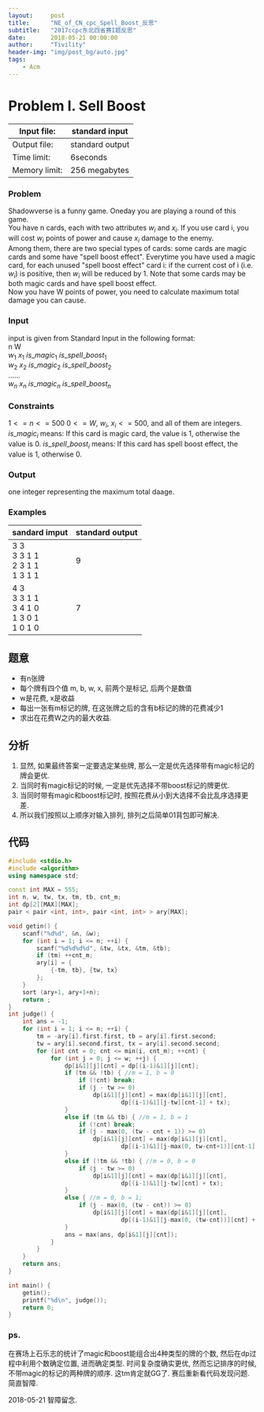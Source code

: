 ```yaml
---
layout:     post
title:      "NE_of_CN_cpc_Spell_Boost_反思"
subtitle:   "2017ccpc东北四省赛I题反思"
date:       2018-05-21 00:00:00
author:     "Tivility"
header-img: "img/post_bg/auto.jpg"
tags:
    - Acm
---
```


# Problem I. Sell Boost

 Input file: | standard input
 |-|-|
 Output file: | standard output
 Time limit: | 6seconds
 Memory limit: | 256 megabytes

### Problem

 Shadowverse is a funny game. Oneday you are playing a round of this game.<br>
 You have n cards, each with two attributes $w_i$ and $x_i$. If you use card i, you will cost $w_i$ points of power and cause $x_i$ damage to the enemy. <br>
 Among them, there are two special types of cards: some cards are magic cards and some have "spell boost effect". Everytime you have used a magic card, for each unused "spell boost effect" card i: if the current cost of i (i.e. $w_i$) is positive, then $w_i$ will be reduced by 1. Note that some cards may be both magic cards and have spell boost effect. <br>
 Now you have W points of power, you need to calculate maximum total damage you can cause. <br>

### Input
 input is given from Standard Input in the following format: <br>
 n W <br>
 $w_1$ $x_1$ $is\_magic_1$ $is\_spell\_boost_1$ <br>
 $w_2$ $x_2$ $is\_magic_2$ $is\_spell\_boost_2$ <br>
 ...... <br>
 $w_n$ $x_n$ $is\_magic_n$ $is\_spell\_boost_n$ <br>

### Constraints
 $1 <= n <= 500$
 $0 <= W,\ w_i,\ x_i<=500$, and all of them are integers.
 $is\_magic_i$ means: If this card is magic card, the value is 1, otherwise the value is 0.
 $is\_spell\_boost_i$ means: If this card has spell boost effect, the value is 1, otherwise 0.

### Output
 one integer representing the maximum total daage.
 
### Examples
 sandard imput | standard output
 |-------------|-----------------|
 3 3 <br> 3 3 1 1 <br> 2 3 1 1 <br> 1 3 1 1 | 9
 4 3 <br> 3 3 1 1 <br> 3 4 1 0 <br> 1 3 0 1 <br> 1 0 1 0 | 7

## 题意
 - 有n张牌
 - 每个牌有四个值 m, b, w, x, 前两个是标记, 后两个是数值
 - w是花费, x是收益
 - 每出一张有m标记的牌, 在这张牌之后的含有b标记的牌的花费减少1
 - 求出在花费W之内的最大收益.


## 分析
 1. 显然, 如果最终答案一定要选定某些牌, 那么一定是优先选择带有magic标记的牌会更优.
 2. 当同时有magic标记的时候, 一定是优先选择不带boost标记的牌更优.
 3. 当同时带有magic和boost标记时, 按照花费从小到大选择不会比乱序选择更差.
 4. 所以我们按照以上顺序对输入排列, 排列之后简单01背包即可解决.


## 代码  

``` cpp
#include <stdio.h>
#include <algorithm>
using namespace std;

const int MAX = 555;
int n, w, tw, tx, tm, tb, cnt_m;
int dp[2][MAX][MAX];
pair < pair <int, int>, pair <int, int> > ary[MAX];

void getin() {
    scanf("%d%d", &n, &w);
    for (int i = 1; i <= n; ++i) {
        scanf("%d%d%d%d", &tw, &tx, &tm, &tb);
        if (tm) ++cnt_m;
        ary[i] = {
            {-tm, tb}, {tw, tx}
        };
    }
    sort (ary+1, ary+1+n);
    return ;
}
int judge() {
    int ans = -1;
    for (int i = 1; i <= n; ++i) {
        tm = -ary[i].first.first, tb = ary[i].first.second;
        tw = ary[i].second.first, tx = ary[i].second.second;
        for (int cnt = 0; cnt <= min(i, cnt_m); ++cnt) {
            for (int j = 0; j <= w; ++j) {
                dp[i&1][j][cnt] = dp[(i-1)&1][j][cnt];
                if (tm && !tb) { //m = 1, b = 0
                    if (!cnt) break;
                    if (j - tw >= 0)
                        dp[i&1][j][cnt] = max(dp[i&1][j][cnt],
                                dp[(i-1)&1][j-tw][cnt-1] + tx);
                }
                else if (tm && tb) { //m = 1, b = 1
                    if (!cnt) break;
                    if (j - max(0, (tw - cnt + 1)) >= 0)
                        dp[i&1][j][cnt] = max(dp[i&1][j][cnt],
                                dp[(i-1)&1][j-max(0, tw-cnt+1)][cnt-1] + tx);
                }
                else if (!tm && !tb) { //m = 0, b = 0
                    if (j - tw >= 0)
                        dp[i&1][j][cnt] = max(dp[i&1][j][cnt],
                                dp[(i-1)&1][j-tw][cnt] + tx);
                }
                else { //m = 0, b = 1;
                    if (j - max(0, (tw - cnt)) >= 0)
                        dp[i&1][j][cnt] = max(dp[i&1][j][cnt],
                                dp[(i-1)&1][j-max(0, (tw-cnt))][cnt] + tx);
                }
                ans = max(ans, dp[i&1][j][cnt]);
            }
        }
    }
    return ans;
}

int main() {
    getin();
    printf("%d\n", judge());
    return 0;
}

```

### ps.
在赛场上石乐志的统计了magic和boost能组合出4种类型的牌的个数, 然后在dp过程中利用个数确定位置, 进而确定类型. 时间复杂度确实更优, 然而忘记排序的时候, 不带magic的标记的两种牌的顺序. 这tm肯定就GG了. 赛后重新看代码发现问题. 简直智障. 

2018-05-21 智障留念.
